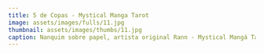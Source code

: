 ```yaml
---
title: 5 de Copas - Mystical Manga Tarot
image: assets/images/fulls/11.jpg
thumbnail: assets/images/thumbs/11.jpg
caption: Nanquim sobre papel, artista original Rann - Mystical Mangá Tarot.
---
```

